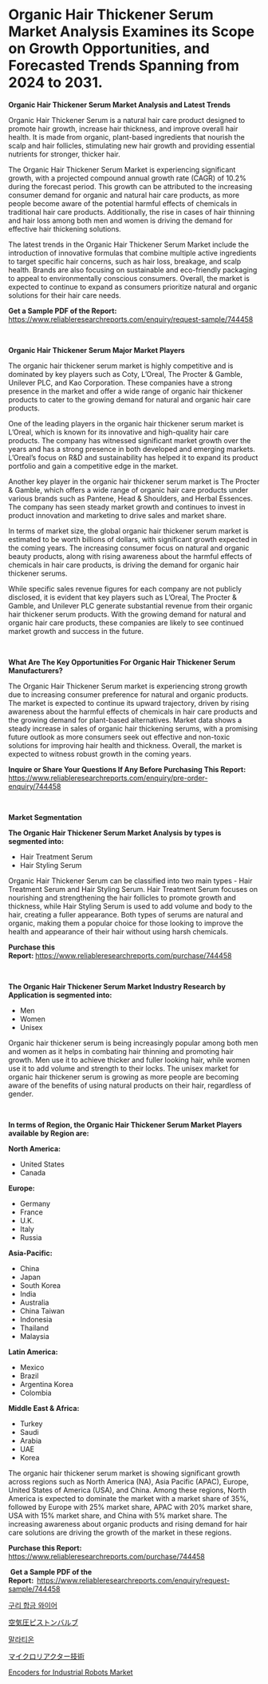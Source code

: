 <p><h1>Organic Hair Thickener Serum Market Analysis Examines its Scope on Growth Opportunities, and Forecasted Trends Spanning from 2024 to 2031.</h1></p><p><strong>Organic Hair Thickener Serum Market Analysis and Latest Trends</strong></p>
<p><p>Organic Hair Thickener Serum is a natural hair care product designed to promote hair growth, increase hair thickness, and improve overall hair health. It is made from organic, plant-based ingredients that nourish the scalp and hair follicles, stimulating new hair growth and providing essential nutrients for stronger, thicker hair.</p><p>The Organic Hair Thickener Serum Market is experiencing significant growth, with a projected compound annual growth rate (CAGR) of 10.2% during the forecast period. This growth can be attributed to the increasing consumer demand for organic and natural hair care products, as more people become aware of the potential harmful effects of chemicals in traditional hair care products. Additionally, the rise in cases of hair thinning and hair loss among both men and women is driving the demand for effective hair thickening solutions.</p><p>The latest trends in the Organic Hair Thickener Serum Market include the introduction of innovative formulas that combine multiple active ingredients to target specific hair concerns, such as hair loss, breakage, and scalp health. Brands are also focusing on sustainable and eco-friendly packaging to appeal to environmentally conscious consumers. Overall, the market is expected to continue to expand as consumers prioritize natural and organic solutions for their hair care needs.</p></p>
<p><strong>Get a Sample PDF of the Report:&nbsp;</strong> <a href="https://www.reliableresearchreports.com/enquiry/request-sample/744458">https://www.reliableresearchreports.com/enquiry/request-sample/744458</a></p>
<p>&nbsp;</p>
<p><strong>Organic Hair Thickener Serum Major Market Players</strong></p>
<p><p>The organic hair thickener serum market is highly competitive and is dominated by key players such as Coty, L’Oreal, The Procter & Gamble, Unilever PLC, and Kao Corporation. These companies have a strong presence in the market and offer a wide range of organic hair thickener products to cater to the growing demand for natural and organic hair care products.</p><p>One of the leading players in the organic hair thickener serum market is L’Oreal, which is known for its innovative and high-quality hair care products. The company has witnessed significant market growth over the years and has a strong presence in both developed and emerging markets. L’Oreal’s focus on R&D and sustainability has helped it to expand its product portfolio and gain a competitive edge in the market.</p><p>Another key player in the organic hair thickener serum market is The Procter & Gamble, which offers a wide range of organic hair care products under various brands such as Pantene, Head & Shoulders, and Herbal Essences. The company has seen steady market growth and continues to invest in product innovation and marketing to drive sales and market share.</p><p>In terms of market size, the global organic hair thickener serum market is estimated to be worth billions of dollars, with significant growth expected in the coming years. The increasing consumer focus on natural and organic beauty products, along with rising awareness about the harmful effects of chemicals in hair care products, is driving the demand for organic hair thickener serums.</p><p>While specific sales revenue figures for each company are not publicly disclosed, it is evident that key players such as L’Oreal, The Procter & Gamble, and Unilever PLC generate substantial revenue from their organic hair thickener serum products. With the growing demand for natural and organic hair care products, these companies are likely to see continued market growth and success in the future.</p></p>
<p>&nbsp;</p>
<p><strong>What Are The Key Opportunities For Organic Hair Thickener Serum Manufacturers?</strong></p>
<p><p>The Organic Hair Thickener Serum market is experiencing strong growth due to increasing consumer preference for natural and organic products. The market is expected to continue its upward trajectory, driven by rising awareness about the harmful effects of chemicals in hair care products and the growing demand for plant-based alternatives. Market data shows a steady increase in sales of organic hair thickening serums, with a promising future outlook as more consumers seek out effective and non-toxic solutions for improving hair health and thickness. Overall, the market is expected to witness robust growth in the coming years.</p></p>
<p><strong>Inquire or Share Your Questions If Any Before Purchasing This Report:</strong> <a href="https://www.reliableresearchreports.com/enquiry/pre-order-enquiry/744458">https://www.reliableresearchreports.com/enquiry/pre-order-enquiry/744458</a></p>
<p>&nbsp;</p>
<p><strong>Market Segmentation</strong></p>
<p><strong>The Organic Hair Thickener Serum Market Analysis by types is segmented into:</strong></p>
<p><ul><li>Hair Treatment Serum</li><li>Hair Styling Serum</li></ul></p>
<p><p>Organic Hair Thickener Serum can be classified into two main types - Hair Treatment Serum and Hair Styling Serum. Hair Treatment Serum focuses on nourishing and strengthening the hair follicles to promote growth and thickness, while Hair Styling Serum is used to add volume and body to the hair, creating a fuller appearance. Both types of serums are natural and organic, making them a popular choice for those looking to improve the health and appearance of their hair without using harsh chemicals.</p></p>
<p><strong>Purchase this Report:&nbsp;</strong><a href="https://www.reliableresearchreports.com/purchase/744458">https://www.reliableresearchreports.com/purchase/744458</a></p>
<p>&nbsp;</p>
<p><strong>The Organic Hair Thickener Serum Market Industry Research by Application is segmented into:</strong></p>
<p><ul><li>Men</li><li>Women</li><li>Unisex</li></ul></p>
<p><p>Organic hair thickener serum is being increasingly popular among both men and women as it helps in combating hair thinning and promoting hair growth. Men use it to achieve thicker and fuller looking hair, while women use it to add volume and strength to their locks. The unisex market for organic hair thickener serum is growing as more people are becoming aware of the benefits of using natural products on their hair, regardless of gender.</p></p>
<p>&nbsp;</p>
<p><strong>In terms of Region, the Organic Hair Thickener Serum Market Players available by Region are:</strong></p>
<p>
    <p> <strong> North America: </strong>
        <ul>
            <li>United States</li>
            <li>Canada</li>
        </ul>
        </p> 
    <p> <strong> Europe: </strong>
        <ul>
            <li>Germany</li>
            <li>France</li>
            <li>U.K.</li>
            <li>Italy</li>
            <li>Russia</li>
        </ul>
        </p> 
    <p> <strong> Asia-Pacific: </strong>
        <ul>
            <li>China</li>
            <li>Japan</li>
            <li>South Korea</li>
            <li>India</li>
            <li>Australia</li>
            <li>China Taiwan</li>
            <li>Indonesia</li>
            <li>Thailand</li>
            <li>Malaysia</li>
        </ul>
        </p> 
    <p> <strong> Latin America: </strong>
        <ul>
            <li>Mexico</li>
            <li>Brazil</li>
            <li>Argentina Korea</li>
            <li>Colombia</li>
        </ul>
        </p> 
    <p> <strong> Middle East & Africa: </strong>
        <ul>
            <li>Turkey</li>
            <li>Saudi</li>
            <li>Arabia</li>
            <li>UAE</li>
            <li>Korea</li>
        </ul>
    </p>
    </p>
<p><p>The organic hair thickener serum market is showing significant growth across regions such as North America (NA), Asia Pacific (APAC), Europe, United States of America (USA), and China. Among these regions, North America is expected to dominate the market with a market share of 35%, followed by Europe with 25% market share, APAC with 20% market share, USA with 15% market share, and China with 5% market share. The increasing awareness about organic products and rising demand for hair care solutions are driving the growth of the market in these regions.</p></p>
<p><strong>Purchase this Report: </strong><a href="https://www.reliableresearchreports.com/purchase/744458">https://www.reliableresearchreports.com/purchase/744458</a></p>
<p>&nbsp;<strong>Get a Sample PDF of the Report:&nbsp;&nbsp;</strong><a href="https://www.reliableresearchreports.com/enquiry/request-sample/744458">https://www.reliableresearchreports.com/enquiry/request-sample/744458</a></p>
<p><strong></strong></p>
<p><p><a href="https://medium.com/@timothychapman46/%EA%B5%AC%EB%A6%AC-%ED%95%A9%EA%B8%88-%EC%99%80%EC%9D%B4%EC%96%B4-%EC%8B%9C%EC%9E%A5-%EC%A0%90%EC%9C%A0%EC%9C%A8-%EB%B3%80%ED%99%94-%EB%B0%8F-%EC%8B%9C%EC%9E%A5-%EC%84%B1%EC%9E%A5-%ED%8A%B8%EB%A0%8C%EB%93%9C-2024-2031-df6f5c255007">구리 합금 와이어</a></p><p><a href="https://medium.com/@aliciahaley1989/2024%E5%B9%B4%E3%81%8B%E3%82%892031%E5%B9%B4%E3%81%BE%E3%81%A7%E3%81%AE%E6%9C%9F%E9%96%93%E3%81%AB%E4%BA%88%E6%B8%AC%E3%81%95%E3%82%8C%E3%82%8B%E7%A9%BA%E6%B0%97%E5%9C%A7%E3%83%94%E3%82%B9%E3%83%88%E3%83%B3%E3%83%90%E3%83%AB%E3%83%96%E5%B8%82%E5%A0%B4%E5%88%86%E6%9E%90%E3%81%A8%E3%82%B5%E3%82%A4%E3%82%BA%E4%BA%88%E6%B8%AC-34326940b4a0">空気圧ピストンバルブ</a></p><p><a href="https://medium.com/@theothessalian/%EB%A7%90%EB%9D%BC-%EC%B9%98%EC%98%A8-%EC%8B%9C%EC%9E%A5-%EC%8B%9C%EC%9E%A5-cagr-%EC%8B%9C%EC%9E%A5-%EB%8F%99%ED%96%A5-%EB%B0%8F-%EC%84%B1%EC%9E%A5-%EC%A0%84%EB%9E%B5%EC%97%90-%EB%8C%80%ED%95%9C-%ED%86%B5%EC%B0%B0%EB%A0%A5-1dd2167e5e2a">말라티온</a></p><p><a href="https://medium.com/@aliciahaley1989/%E3%83%9E%E3%82%A4%E3%82%AF%E3%83%AD%E3%83%AA%E3%82%A2%E3%82%AF%E3%82%BF%E3%83%BC%E6%8A%80%E8%A1%93%E3%81%AE%E5%B8%82%E5%A0%B4%E5%8B%95%E5%90%91-%E5%B8%82%E5%A0%B4%E3%83%88%E3%83%AC%E3%83%B3%E3%83%89-%E6%88%90%E9%95%B7-2024%E5%B9%B4%E3%81%8B%E3%82%892031%E5%B9%B4%E3%81%BE%E3%81%A7%E3%81%AE%E4%BA%88%E6%B8%AC-613d2d1a2424">マイクロリアクター技術</a></p><p><a href="https://view.publitas.com/reportprime-1/global-encoders-for-industrial-robots-market-by-types-applications-and-major-players-with-regional-growth-rate-analysis-and-development-situation-from-2024-to-2031/">Encoders for Industrial Robots Market</a></p></p>